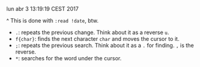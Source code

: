 lun abr  3 13:19:19 CEST 2017

^ This is done with `:read !date`, btw.

* `.`: repeats the previous change. Think about it as a reverse `u`.
* `f{char}`: finds the next character `char` and moves the cursor to it.
* `;`: repeats the previous search. Think about it as a `.` for finding.
`,` is the reverse. 
* `*`: searches for the word under the cursor.
